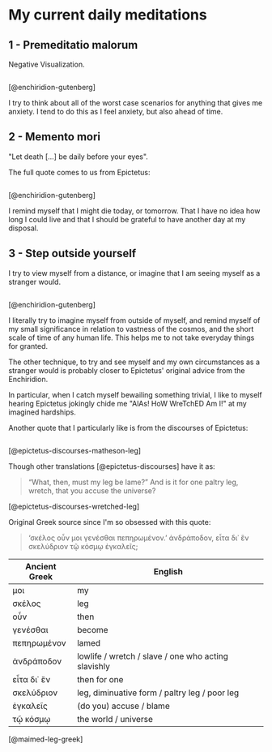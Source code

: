 # My current daily meditations

## 1 - Premeditatio malorum

Negative Visualization.


```{.email include=src/enchiridion/enchiridion.txt startLine=466 endLine=473}
```
[@enchiridion-gutenberg]


I try to think about all of the worst case scenarios for anything that gives
me anxiety. I tend to do this as I feel anxiety, but also ahead of time.

## 2 - Memento mori

"Let death [...] be daily before your eyes".

The full quote comes to us from Epictetus:

```{.email include=src/enchiridion/enchiridion.txt startLine=667 endLine=671}
```
[@enchiridion-gutenberg]


I remind myself that I might die today, or tomorrow. That I have no idea how
long I could live and that I should be grateful to have another day at my
disposal.

## 3 - Step outside yourself

I try to view myself from a distance, or imagine that I am seeing myself as a
stranger would.

```{.email include=src/enchiridion/enchiridion.txt startLine=756 endLine=767}
```
[@enchiridion-gutenberg]

I literally try to imagine myself from outside of myself, and remind myself of
my small significance in relation to vastness of the cosmos, and the short
scale of time of any human life. This helps me to not take everyday things for
granted.

The other technique, to try and see myself and my own circumstances as a
stranger would is probably closer to Epictetus' original advice from the
Enchiridion.

In particular, when I catch myself bewailing something trivial, I like to
myself hearing Epictetus jokingly chide me "AlAs! HoW WreTchED Am I!" at my
imagined hardships.

Another quote that I particularly like is from the discourses of Epictetus:

```{.email include=src/epictetus-discourses/discourses.txt startLine=1379 endLine=1381}
```
[@epictetus-discourses-matheson-leg]

Though other translations [@epictetus-discourses] have it as:

> “What, then, must my leg be lame?”
> And is it for one paltry leg, wretch, that you accuse the universe?

[@epictetus-discourses-wretched-leg]

Original Greek source since I'm so obsessed with this quote:

> ‘σκέλος οὖν μοι γενέσθαι πεπηρωμένον.’
> ἀνδράποδον, εἶτα δι᾽ ἓν σκελύδριον τῷ κόσμῳ ἐγκαλεῖς;

| Ancient Greek | English |
|---------------|---------|
| μοι           | my |
| σκέλος        | leg     |
| οὖν           | then    |
| γενέσθαι      | become  |
| πεπηρωμένον   | lamed   |
| ἀνδράποδον    | lowlife / wretch / slave / one who acting slavishly |
| εἶτα δι᾽ ἓν   | then for one |
| σκελύδριον    | leg, diminuative form / paltry leg / poor leg |
| ἐγκαλεῖς      | (do you) accuse / blame |
| τῷ κόσμῳ      | the world / universe |

[@maimed-leg-greek]
